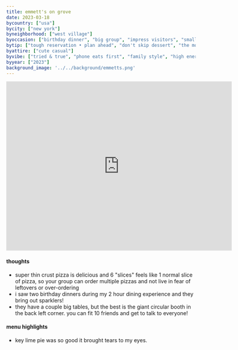 ```yaml
---
title: emmett's on grove
date: 2023-03-18
bycountry: ["usa"]
bycity: ["new york"]
byneighborhood: ["west village"]
byoccasion: ["birthday dinner", "big group", "impress visitors", "small group", "pizza"]
bytip: ["tough reservation • plan ahead", "don't skip dessert", "the more the merrier"]
byattire: ["cute casual"]
byvibe: ["tried & true", "phone eats first", "family style", "high energy", "friendly staff • welcoming", "close quarters"]
byyear: ["2023"]
background_image: '../../background/emmetts.png'
---
```


<iframe src="https://www.google.com/maps/embed?pb=!1m18!1m12!1m3!1d3023.322850419176!2d-74.00708912397329!3d40.73292097139049!2m3!1f0!2f0!3f0!3m2!1i1024!2i768!4f13.1!3m3!1m2!1s0x89c2593b38964921%3a0xca15ababdded7d73!2semmett&#39;s%20on%20grove!5e0!3m2!1sen!2sus!4v1694543324230!5m2!1sen!2sus" width="600" height="450" style="border:0;" allowfullscreen="" loading="lazy" referrerpolicy="no-referrer-when-downgrade"></iframe>

#### thoughts
* super thin crust pizza is delicious and 6 "slices" feels like 1 normal slice of pizza, so your group can order multiple pizzas and not live in fear of leftovers or over-ordering
* i saw two birthday dinners during my 2 hour dining experience and they bring out sparklers! 
* they have a couple big tables, but the best is the giant circular booth in the back left corner. you can fit 10 friends and get to talk to everyone!

#### menu highlights
* key lime pie was so good it brought tears to my eyes.